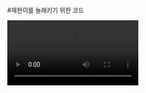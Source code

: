 #재현이를 놀래키기 위한 코드
<html><head><meta name="viewport" content="width=device-width"></head><body><video controls="" autoplay="" name="media"><source src="https://pnrtscr.com/resources/video/scare.mp4" type="video/mp4"></video></body></html>
